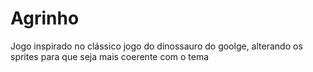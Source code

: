 # Agrinho
Jogo inspirado no clássico jogo do dinossauro do goolge, alterando os sprites para que seja mais coerente com o tema
